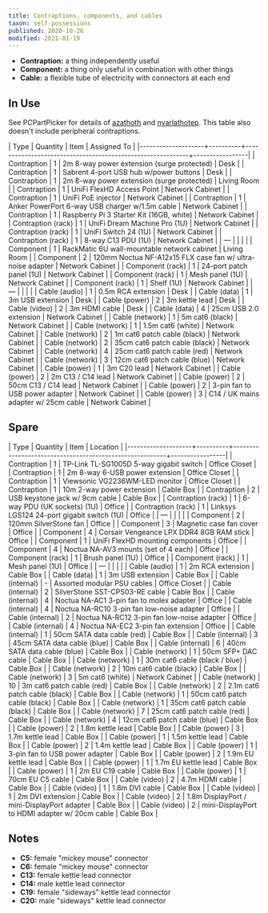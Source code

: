 ```yaml
---
title: Contraptions, components, and cables
taxon: self-possessions
published: 2020-10-26
modified: 2021-01-19
---
```


- **Contraption:** a thing independently useful
- **Component:** a thing only useful in combination with other things
- **Cable:** a flexible tube of electricity with connectors at each end

In Use
------

See PCPartPicker for details of [azathoth][] and [nyarlathotep][].
This table also doesn't include peripheral contraptions.

| Type               | Quantity | Item                                                       | Assigned To     |
|--------------------+----------+------------------------------------------------------------+-----------------|
| Contraption        |        1 | 2m 8-way power extension (surge protected)                 | Desk            |
| Contraption        |        1 | Sabrent 4-port USB hub w/power buttons                     | Desk            |
| Contraption        |        1 | 2m 8-way power extension (surge protected)                 | Living Room     |
| Contraption        |        1 | UniFi FlexHD Access Point                                  | Network Cabinet |
| Contraption        |        1 | UniFi PoE injector                                         | Network Cabinet |
| Contraption        |        1 | Anker PowerPort 6-way USB charger w/1.5m cable             | Network Cabinet |
| Contraption        |        1 | Raspberry Pi 3 Starter Kit (16GB, white)                   | Network Cabinet |
| Contraption (rack) |        1 | UniFi Dream Machine Pro (1U)                               | Network Cabinet |
| Contraption (rack) |        1 | UniFi Switch 24 (1U)                                       | Network Cabinet |
| Contraption (rack) |        1 | 8-way C13 PDU (1U)                                         | Network Cabinet |
| &mdash;            |          |                                                            |                 |
| Component          |        1 | RackMatic 6U wall-mountable network cabinet                | Living Room     |
| Component          |        2 | 120mm Noctua NF-A12x15 FLX case fan w/ ultra-noise adapter | Network Cabinet |
| Component (rack)   |        1 | 24-port patch panel (1U)                                   | Network Cabinet |
| Component (rack)   |        1 | Mesh panel (1U)                                            | Network Cabinet |
| Component (rack)   |        1 | Shelf (1U)                                                 | Network Cabinet |
| &mdash;            |          |                                                            |                 |
| Cable (audio)      |        1 | 0.5m RCA extension                                         | Desk            |
| Cable (data)       |        1 | 3m USB extension                                           | Desk            |
| Cable (power)      |        2 | 3m kettle lead                                             | Desk            |
| Cable (video)      |        2 | 3m HDMI cable                                              | Desk            |
| Cable (data)       |        4 | 25cm USB 2.0 extension                                     | Network Cabinet |
| Cable (network)    |        1 | 5m cat6 (black)                                            | Network Cabinet |
| Cable (network)    |        1 | 1.5m cat6 (white)                                          | Network Cabinet |
| Cable (network)    |        2 | 1m cat6 patch cable (black)                                | Network Cabinet |
| Cable (network)    |        2 | 35cm cat6 patch cable (black)                              | Network Cabinet |
| Cable (network)    |        4 | 25cm cat6 patch cable (red)                                | Network Cabinet |
| Cable (network)    |        3 | 12cm cat6 patch cable (blue)                               | Network Cabinet |
| Cable (power)      |        1 | 3m C20 lead                                                | Network Cabinet |
| Cable (power)      |        2 | 2m C13 / C14 lead                                          | Network Cabinet |
| Cable (power)      |        2 | 50cm C13 / C14 lead                                        | Network Cabinet |
| Cable (power)      |        2 | 3-pin fan to USB power adapter                             | Network Cabinet |
| Cable (power)      |        3 | C14 / UK mains adapter w/ 25cm cable                       | Network Cabinet |

[azathoth]: https://uk.pcpartpicker.com/user/barrucadu/saved/bxGtnQ
[nyarlathotep]: https://uk.pcpartpicker.com/user/barrucadu/saved/BRJqmG


Spare
-----

| Type               | Quantity | Item                                                    | Location        |
|--------------------+----------+---------------------------------------------------------+-----------------|
| Contraption        |        1 | TP-Link TL-SG1005D 5-way gigabit switch                 | Office Closet   |
| Contraption        |        1 | 2m 8-way 6-USB power extension                          | Office Closet   |
| Contraption        |        1 | Viewsonic VG2236WM-LED monitor                          | Office Closet   |
| Contraption        |        1 | 10m 2-way power extension                               | Cable Box       |
| Contraption        |        2 | USB keystone jack w/ 9cm cable                          | Cable Box       |
| Contraption (rack) |        1 | 6-way PDU (UK sockets) (1U)                             | Office          |
| Contraption (rack) |        1 | Linksys LGS124 24-port gigabit switch (1U)              | Office          |
| &mdash;            |          |                                                         |                 |
| Component          |        2 | 120mm SilverStone fan                                   | Office          |
| Component          |        3 | Magnetic case fan cover                                 | Office          |
| Component          |        4 | Corsair Vengeance LPX DDR4 8GB RAM stick                | Office          |
| Component          |        1 | UniFi FlexHD mounting components                        | Office          |
| Component          |        4 | Noctua NA-AV3 mounts (set of 4 each)                    | Office          |
| Component (rack)   |        1 | Brush panel (1U)                                        | Office          |
| Component (rack)   |        1 | Mesh panel (1U)                                         | Office          |
| &mdash;            |          |                                                         |                 |
| Cable (audio)      |        1 | 2m RCA extension                                        | Cable Box       |
| Cable (data)       |        1 | 3m USB extension                                        | Cable Box       |
| Cable (internal)   |        - | Assorted modular PSU cables                             | Office Closet   |
| Cable (internal)   |        2 | SilverStone SST-CPS03-RE cable                          | Cable Box       |
| Cable (internal)   |        4 | Noctua NA-AC1 3-pin fan to molex adapter                | Office          |
| Cable (internal)   |        4 | Noctua NA-RC10 3-pin fan low-noise adapter              | Office          |
| Cable (internal)   |        2 | Noctua NA-RC12 3-pin fan low-noise adapter              | Office          |
| Cable (internal)   |        4 | Noctua NA-EC2 3-pin fan extension                       | Office          |
| Cable (internal)   |        1 | 50cm SATA data cable (red)                              | Cable Box       |
| Cable (internal)   |        3 | 45cm SATA data cable (blue)                             | Cable Box       |
| Cable (internal)   |        6 | 40cm SATA data cable (blue)                             | Cable Box       |
| Cable (network)    |        1 | 50cm SFP+ DAC cable                                     | Cable Box       |
| Cable (network)    |        1 | 30m cat6 cable (black / blue)                           | Cable Box       |
| Cable (network)    |        2 | 10m cat6 cable (black)                                  | Cable Box       |
| Cable (network)    |        3 | 5m cat6 (white)                                         | Network Cabinet |
| Cable (network)    |       10 | 3m cat6 patch cable (red)                               | Cable Box       |
| Cable (network)    |        2 | 2.1m cat6 patch cable (black)                           | Cable Box       |
| Cable (network)    |        1 | 50cm cat6 patch cable (black)                           | Cable Box       |
| Cable (network)    |        1 | 35cm cat6 patch cable (black)                           | Cable Box       |
| Cable (network)    |        7 | 25cm cat6 patch cable (red)                             | Cable Box       |
| Cable (network)    |        4 | 12cm cat6 patch cable (blue)                            | Cable Box       |
| Cable (power)      |        2 | 1.8m kettle lead                                        | Cable Box       |
| Cable (power)      |        3 | 1.7m kettle lead                                        | Cable Box       |
| Cable (power)      |        1 | 1.5m kettle lead                                        | Cable Box       |
| Cable (power)      |        2 | 1.4m kettle lead                                        | Cable Box       |
| Cable (power)      |        1 | 3-pin fan to USB power adapter                          | Cable Box       |
| Cable (power)      |        2 | 1.9m EU kettle lead                                     | Cable Box       |
| Cable (power)      |        1 | 1.7m EU kettle lead                                     | Cable Box       |
| Cable (power)      |        1 | 2m EU C19 cable                                         | Cable Box       |
| Cable (power)      |        1 | 70cm EU C5 cable                                        | Cable Box       |
| Cable (video)      |        2 | 4.7m HDMI cable                                         | Cable Box       |
| Cable (video)      |        1 | 1.8m DVI cable                                          | Cable Box       |
| Cable (video)      |        1 | 2m DVI extension                                        | Cable Box       |
| Cable (video)      |        2 | 1.8m DisplayPort / mini-DisplayPort adapter             | Cable Box       |
| Cable (video)      |        2 | mini-DisplayPort to HDMI adapter w/ 20cm cable          | Cable Box       |


Notes
-----

- **C5:** female "mickey mouse" connector
- **C6:** female "mickey mouse" connector
- **C13:** female kettle lead connector
- **C14:** male kettle lead connector
- **C19:** female "sideways" kettle lead connector
- **C20:** male "sideways" kettle lead connector
